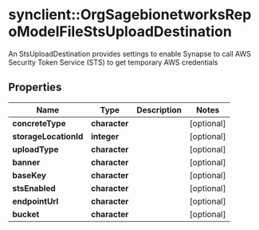 # synclient::OrgSagebionetworksRepoModelFileStsUploadDestination

An StsUploadDestination provides settings to enable Synapse to call AWS Security Token Service (STS) to get temporary AWS credentials

## Properties
Name | Type | Description | Notes
------------ | ------------- | ------------- | -------------
**concreteType** | **character** |  | [optional] 
**storageLocationId** | **integer** |  | [optional] 
**uploadType** | **character** |  | [optional] 
**banner** | **character** |  | [optional] 
**baseKey** | **character** |  | [optional] 
**stsEnabled** | **character** |  | [optional] 
**endpointUrl** | **character** |  | [optional] 
**bucket** | **character** |  | [optional] 


